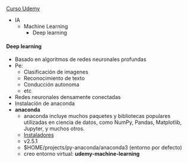 [Curso Udemy](https://www.udemy.com/course/deep-learning-desde-cero-en-python/learn/lecture/23711342#overview)

- IA
  - Machine Learning
    - Deep learning

#### Deep learning
- Basado en algoritmos de redes neuronales profundas
- Pe: 
  - Clasificación de imagenes
  - Reconocimiento de texto
  - Conducción autonoma
  - etc
- Redes neuronales densamente conectadas
- Instalación de anaconda
- **anaconda**
  - anaconda incluye muchos paquetes y bibliotecas populares utilizadas en ciencia de datos, como NumPy, Pandas, Matplotlib, Jupyter, y muchos otros. 
  - [Instaladores](https://www.anaconda.com/download)
  - v2.5.1 
  - $HOME/projects/py-anaconda/anaconda3 (entorno por defecto)
  - creo entorno virtual: **udemy-machine-learning**